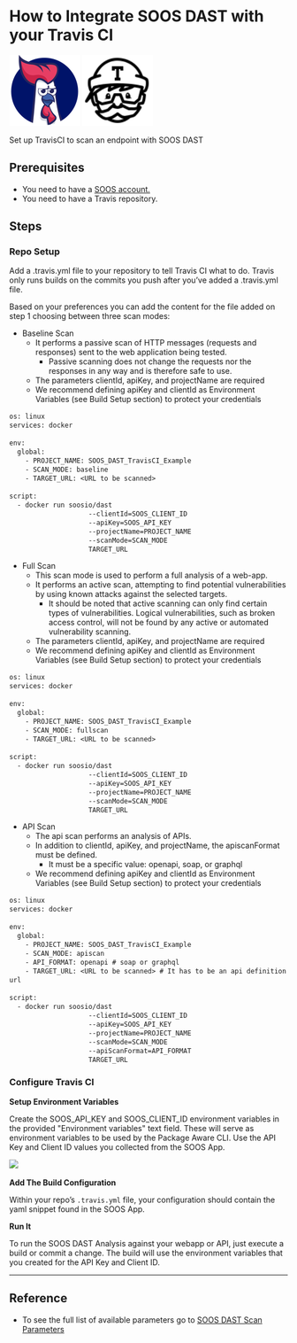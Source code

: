 # How to Integrate SOOS DAST with your Travis CI
<div>
<img src="../assets/img/SOOS-Icon.png" alt="SOOS" width="128" height="128">
<img src="../assets/img/travis-ci.png" alt="Travis" width="128" height="128">
</div>

Set up TravisCI to scan an endpoint with SOOS DAST

## Prerequisites

- You need to have a [SOOS account.](https://app.soos.io/register)
- You need to have a Travis repository.

## Steps

### **Repo Setup**
Add a .travis.yml file to your repository to tell Travis CI what to do. Travis only runs builds on the commits you push after you’ve added a .travis.yml file.

Based on your preferences you can add the content for the file added on step 1 choosing between three scan modes:

* Baseline Scan
    * It performs a passive scan of HTTP messages (requests and responses) sent to the web application being tested. 
        * Passive scanning does not change the requests nor the responses in any way and is therefore safe to use.
    * The parameters clientId, apiKey, and projectName are required
    * We recommend defining apiKey and clientId as Environment Variables (see Build Setup section) to protect your credentials

```
os: linux
services: docker

env:
  global:
    - PROJECT_NAME: SOOS_DAST_TravisCI_Example
    - SCAN_MODE: baseline
    - TARGET_URL: <URL to be scanned>

script:
  - docker run soosio/dast
                    --clientId=SOOS_CLIENT_ID
                    --apiKey=SOOS_API_KEY 
                    --projectName=PROJECT_NAME
                    --scanMode=SCAN_MODE
                    TARGET_URL
```

* Full Scan 
    * This scan mode is used to perform a full analysis of a web-app. 
    * It performs an active scan, attempting to find potential vulnerabilities by using known attacks against the selected targets. 
        * It should be noted that active scanning can only find certain types of vulnerabilities. Logical vulnerabilities, such as broken access control, will not be found by any active or automated vulnerability scanning.
    * The parameters clientId, apiKey, and projectName are required
    * We recommend defining apiKey and clientId as Environment Variables (see Build Setup section) to protect your credentials

```
os: linux
services: docker

env:
  global:
    - PROJECT_NAME: SOOS_DAST_TravisCI_Example
    - SCAN_MODE: fullscan
    - TARGET_URL: <URL to be scanned>

script:
  - docker run soosio/dast
                    --clientId=SOOS_CLIENT_ID
                    --apiKey=SOOS_API_KEY 
                    --projectName=PROJECT_NAME
                    --scanMode=SCAN_MODE
                    TARGET_URL
```

* API Scan 
    * The api scan performs an analysis of APIs.
    * In addition to clientId, apiKey, and projectName, the apiscanFormat must be defined. 
        * It must be a specific value: openapi, soap, or graphql
    * We recommend defining apiKey and clientId as Environment Variables (see Build Setup section) to protect your credentials

```
os: linux
services: docker

env:
  global:
    - PROJECT_NAME: SOOS_DAST_TravisCI_Example
    - SCAN_MODE: apiscan
    - API_FORMAT: openapi # soap or graphql
    - TARGET_URL: <URL to be scanned> # It has to be an api definition url

script:
  - docker run soosio/dast
                    --clientId=SOOS_CLIENT_ID
                    --apiKey=SOOS_API_KEY 
                    --projectName=PROJECT_NAME
                    --scanMode=SCAN_MODE
                    --apiScanFormat=API_FORMAT
                    TARGET_URL
```

### **Configure Travis CI**
**Setup Environment Variables**

Create the SOOS_API_KEY and SOOS_CLIENT_ID environment variables in the provided "Environment variables" text field. These will serve as environment variables to be used by the Package Aware CLI. Use the API Key and Client ID values you collected from the SOOS App.

<img src="../assets/img/travis-ci-envs.png">

**Add The Build Configuration**

Within your repo’s `.travis.yml` file, your configuration should contain the yaml snippet found in the SOOS App.

**Run It**

To run the SOOS DAST Analysis against your webapp or API, just execute a build or commit a change. The build will use the environment variables that you created for the API Key and Client ID.

---

## Reference
* To see the full list of available parameters go to [SOOS DAST Scan Parameters](https://github.com/soos-io/soos-dast#parameters)

